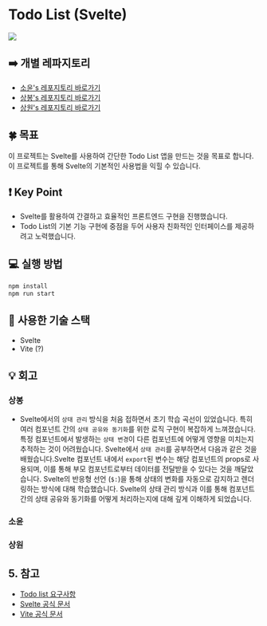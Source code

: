 # Todo List (Svelte)
<img src="https://img.shields.io/badge/Typescript-3178C6?style=flat-square&logo=Typescript&logoColor=white"/> 

## ➡️ 개별 레파지토리
- [소윤's 레포지토리 바로가기](https://github.com/soyoonJ/svelte-study)
- [상봉's 레포지토리 바로가기](https://github.com/In-Self-Improvement/todo_list)
- [상원's 레포지토리 바로가기]()

## 🍀 목표

이 프로젝트는 Svelte를 사용하여 간단한 Todo List 앱을 만드는 것을 목표로 합니다. 이 프로젝트를 통해 Svelte의 기본적인 사용법을 익힐 수 있습니다.

## ❗️ Key Point

- Svelte를 활용하여 간결하고 효율적인 프론트엔드 구현을 진행했습니다.
- Todo List의 기본 기능 구현에 중점을 두어 사용자 친화적인 인터페이스를 제공하려고 노력했습니다.

## 💻 실행 방법

```bash
npm install
npm run start
```

## 📝 사용한 기술 스택

- Svelte
- Vite (?)


## 💡 회고
### 상봉
- Svelte에서의 `상태 관리` 방식을 처음 접하면서 초기 학습 곡선이 있었습니다. 특히 여러 컴포넌트 간의 `상태 공유와 동기화`를 위한 로직 구현이 복잡하게 느껴졌습니다. 특정 컴포넌트에서 발생하는 `상태 변경`이 다른 컴포넌트에 어떻게 영향을 미치는지 추적하는 것이 어려웠습니다. Svelte에서 `상태 관리`를 공부하면서 다음과 같은 것을 배웠습니다.Svelte 컴포넌트 내에서 `export`된 변수는 해당 컴포넌트의 props로 사용되며, 이를 통해 부모 컴포넌트로부터 데이터를 전달받을 수 있다는 것을 깨달았습니다. Svelte의 반응형 선언 (`$:`)을 통해 상태의 변화를 자동으로 감지하고 렌더링하는 방식에 대해 학습했습니다. Svelte의 상태 관리 방식과 이를 통해 컴포넌트 간의 상태 공유와 동기화를 어떻게 처리하는지에 대해 깊게 이해하게 되었습니다.
### 소윤
### 상원

## 5. 참고

- [Todo list 요구사항](https://woojong92.tistory.com/entry/JS-%EB%B0%94%EB%8B%90%EB%9D%BC-%EC%9E%90%EB%B0%94%EC%8A%A4%ED%81%AC%EB%A6%BD%ED%8A%B8%EB%A1%9C-ToDo-List-%EB%A7%8C%EB%93%A4%EA%B8%B0-1-%EA%B8%B0%EB%8A%A5%EC%A0%95%EC%9D%98-%EB%B0%8F-HTMLCSS)
- [Svelte 공식 문서](https://svelte.dev/)
- [Vite 공식 문서](https://vitejs.dev/)

